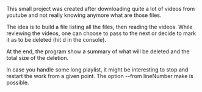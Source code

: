 This small project was created after downloading quite a lot of videos from youtube
and not really knowing anymore what are those files.

The idea is to build a file listing all the files, then reading the videos. While
reviewing the videos, one can choose to pass to the next or decide to mark it as
to be deleted (hit d in the console).

At the end, the program show a summary of what will be deleted and the total size
of the deletion.

In case you handle some long playlist, it might be interesting to stop and restart
the work from a given point. The option --from lineNumber make is possible.

